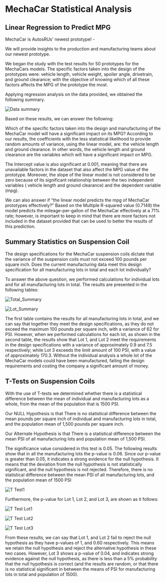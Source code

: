 # MechaCar Statistical Analysis

## Linear Regression to Predict MPG

MechaCar is AutosRUs' newest prototype! - 

We will provide insights to the production and manufacturing teams about our newest prototype.

We began the study with the test results for 50 prototypes for the MechaCars models. The specific factors taken into the design of the prototypes were: vehicle length, vehicle weight, spoiler angle, drivetrain, and ground clearance; with the objective of knowing which of all these factors affects the MPG of the prototype the most.

Applying regression analysis on the data provided, we obtained the following summary.

![Data summary](https://user-images.githubusercontent.com/111472338/207519793-9332e9cc-69bd-4737-8238-11d1b924e5ea.png)

Based on these results, we can answer the following:

Which of the specific factors taken into the design and manufacturing of the MechaCar model will have a significant impact on its MPG? According to our results, the coefficients with the less statistical likelihood to provide random amounts of variance, using the linear model, are: the vehicle length and ground clearance. In other words, the vehicle length and ground clearance are the variables which will have a significant impact on MPG.

The Intercept value is also significant at 0.001, meaning that there are unavailable factors in the dataset that also affect the MPG value of the prototype. Moreover, the slope of the linear model is not considered to be zero because of its significant relationship between the two independent variables ( vehicle length and ground clearance) and the dependent variable (mpg). 

We can also answer if “the linear model predicts the mpg of MechaCar prototypes effectively?” Based on the Multiple R-squared value (0.7149) the model predicts the mileage-per-gallon of the MechaCar effectively at a 71% rate; however, is important to keep in mind that there are more factors not included in the dataset provided that can be used to better the results of this prediction.

## Summary Statistics on Suspension Coil

The design specifications for the MechaCar suspension coils dictate that the variance of the suspension coils must not exceed 100 pounds per square inch. Does the current manufacturing data meet this design specification for all manufacturing lots in total and each lot individually? 

To answer the above question, we performed calculations for individual lots and for all manufacturing lots in total. The results are presented in the following tables:


![Total_Summary](https://user-images.githubusercontent.com/111472338/207530267-71c68e93-1574-40a7-818c-b7d0fbac9133.png)


![Lot_Summary](https://user-images.githubusercontent.com/111472338/207530287-1b10a598-5c16-4d76-aa60-06487e56c63b.png)

The first table contains the results for all manufacturing lots in total, and we can say that together they meet the design specifications, as they do not exceed the maximum 100 pounds per square inch, with a variance of 62 for PSI. However, when we performed calculations for each lot, as shown in the second table, the results show that Lot 1, and Lot 2 meet the requirements in the design specifications with a variance of approximately 0.9 and 7.5 respectively; while Lot 3 exceeds the limit amount of 100 PSI, with a value of approximately 170.3. Without the individual analysis a whole lot of the MechaCar models could have been manufactured, failing the design requirements and costing the company a significant amount of money.

## T-Tests on Suspension Coils

With the use of T-tests we determined whether there is a statistical difference between the mean of individual and manufacturing lots as a whole, from the mean of the population that is 1500 PSI.

Our NULL Hypothesis is that There is no statistical difference between the mean pounds per square inch of individual and manufacturing lots in total, and the population mean of 1,500 pounds per square inch.

Our Alternate Hypothesis is that There is a statistical difference between the mean PSI of all manufacturing lots and population mean of 1,500 PSI.

The significance value considered in this test is 0.05.  The following results show that in all the manufacturing lots the p-value is 0.06. Since our p-value is greater than 0.05, it indicates a strong evidence for the null hypothesis. It means that the deviation from the null hypothesis is not statistically significant, and the null hypothesis is not rejected.  Therefore, there is no statistical difference between the mean PSI of all manufacturing lots, and the population mean of 1500 PSI

![T Test1](https://user-images.githubusercontent.com/111472338/207543419-68304611-f157-4702-baa0-f165c6bfc551.png)

Furthermore, the p-value for Lot 1, Lot 2, and Lot 3, are shown as it follows: 

![T Test Lot1](https://user-images.githubusercontent.com/111472338/207543446-d6601168-0ce4-43e1-8735-8b8b15a29085.png)

![T Test Lot2](https://user-images.githubusercontent.com/111472338/207543459-b642e211-36c6-4793-b521-113d7954419a.png)

![T Test Lot3](https://user-images.githubusercontent.com/111472338/207543491-cf291789-8935-49ff-a696-00b5928d663c.png)

From these results, we can say that Lot 1, and Lot 2 fail to reject the null hypothesis as they have p-values of 1, and 0.60 respectively. This means we retain the null hypothesis and reject the alternative hypothesis in these two cases. 
However, Lot 3 shows a p-value of 0.04, and indicates strong evidence against the null hypothesis, as there is less than a 5% probability that the null hypothesis is correct (and the results are random, or that there is no statistical significant in between the means of PSI for manufacturing lots in total and population of 1500).

